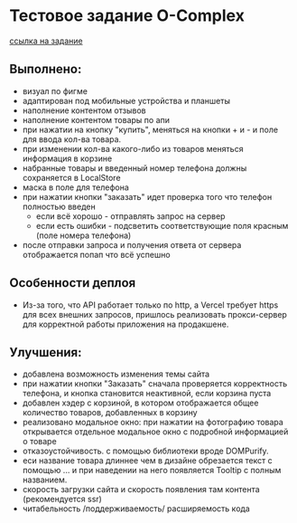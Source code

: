 # Тестовое задание O-Complex

[ссылка на задание](https://o-complex.notion.site/React-Developer-Next-js-09c47b36c56447329399c044831c7ef9)

## Выполнено:

- визуал по фигме
- адаптирован под мобильные устройства и планшеты
- наполнение контентом отзывов
- наполнение контентом товары по апи
- при нажатии на кнопку "купить", меняться на кнопки + и - и поле для ввода кол-ва товара.
- при изменении кол-ва какого-либо из товаров меняться информация в корзине
- набранные товары и введенный номер телефона должны сохраняется в LocalStore
- маска в поле для телефона
- при нажатии кнопки "заказать" идет проверка того что телефон полностью введен
  - если всё хорошо - отправлять запрос на сервер
  - если есть ошибки - подсветить соответствующие поля красным (поле номера телефона)
- после отправки запроса и получения ответа от сервера отображается попап что всё успешно

## Особенности деплоя

- Из-за того, что API работает только по http, а Vercel требует https для всех внешних запросов, пришлось реализовать прокси-сервер для корректной работы приложения на продакшене.

## Улучшения:

- добавлена возможность изменения темы сайта
- при нажатии кнопки "Заказать" сначала проверяется корректность телефона, и кнопка становится неактивной, если корзина пуста
- добавлен хэдер с корзиной, в котором отображается общее количество товаров, добавленных в корзину
- реализовано модальное окно: при нажатии на фотографию товара открывается отдельное модальное окно с подробной информацией о товаре
- отказоустойчивость. с помощью библиотеки вроде DOMPurify.
- еси название товара длиннее чем в дизайне обрезается текст с помощью ... и при наведении на него появляется Tooltip с полным названием.
- скорость загрузки сайта и скорость появления там контента (рекомендуется ssr)
- читабельность /поддерживаемость/ расширяемость кода
